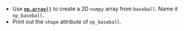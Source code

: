 + Use [**`np.array()`**](http://docs.scipy.org/doc/numpy-1.10.0/glossary.html#term-array) to create a 2D `numpy` array from `baseball`. Name it `np_baseball`.
+ Print out the `shape` attribute of `np_baseball`.